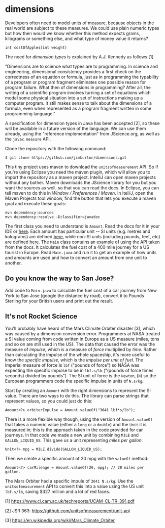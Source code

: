 # dimensions

Developers often need to model units of measure, because objects in the real
world are subject to these measures. We could use plain numeric types but how 
then would we know whether this method expects grams, kilograms or something 
else, and what type of money value it returns?

    int costOfApples(int weight)

The need for *dimension types* is explained by A.J. Kennedy as follows [1] 

"Dimensions are to science what types are to programming. In science and engineering, 
dimensional consistency provides a first check on the correctness of
an equation or formula, just as in programming the typability of a program or
program fragment eliminates one possible reason for program failure.
What then of dimensions in programming? After all, the writing of a scientific
program involves turning a set of equations which model some physical situation
into a set of instructions making up a computer program. It still makes sense
to talk about the dimensions of a formula, even when represented as a program
fragment written in some programming language."

A specification for dimension types in Java has been accepted [2], so these will
be available in a future version of the language. We can use them already, using 
the "reference implementation" from JScience.org, as well as the `javax.measure` API.

Clone the repository with the following command:

    $ git clone https://github.com/jimburton/dimensions.git

This tiny project uses maven to download the `unitsofmeasurement` API. So if you're using Eclipse
you need the maven plugin, which will allow you to import the repository as a maven project. 
IntelliJ can open maven projects without any bother. Maven downloads the JScience library for you 
but you want the sources as well, so that you can read the docs. In Eclipse, you can tell maven to do this in 
*Window / Preferences / Maven*. In ItelliJ, open the Maven Projects tool window, find the button that lets 
you execute a maven goal and execute these goals:

    mvn dependency:sources
    mvn dependency:resolve -Dclassifier=javadoc
    
The first class you need to understand is `Amount`. Read the docs for it 
in your IDE or [here](http://jscience.org/api/org/jscience/physics/amount/package-summary.html).
Each amount has particular unit -- SI units (e.g. metres and kolograms) are defined [here](http://jscience.org/api/javax/measure/unit/SI.html), while non-SI units (including pounds, feet, etc) 
are defined [here](http://jscience.org/api/javax/measure/unit/NonSI.html). The `Main` class contains 
an example of using the API taken from the docs. It calculates the fuel cost of a 400 mile journey for 
a US tourist in Europe. Read `Main.java` and run it to get an example of how units and amounts are used
and how to convert an amount from one unit to another.

## Do you know the way to San Jose?

Add code to `Main.java` to calculate the fuel cost of a car journey from New York to San Jose
(google the distance by road), convert it to Pounds Sterling for your British users and print 
out the result.

## It's not Rocket Science

You'll probably have heard of the Mars Climate Orbiter disaster [3], which was caused by a 
dimension conversion error. Programmers at NASA treated a SI value coming from code written
in Europe as a US measure (miles, tons and so on are still used in the US). The data that 
caused the error was the measure of *impulse*, which is a measure of *force* multiplied by *time*. Rather 
than calculating the impulse of the whole spaceship, it's more useful to know the *specific impulse*, 
which is the *impulse per unit of fuel*. The Imperial measure of force is `lbf` ("pounds of force") so
NASA was expecting the specific impulse to be in `lbf.s/lb` ("(pounds of force times seconds) divided by pounds"). 
The SI unit of force is the `Newton`, (`N`) so the European programmers code the 
specific impulse in units of `N.s/kg`.

Start by creating an `Amount` with the right dimensions to represent the SI value.
There are two ways to do this. The library can parse strings that represent values,
so you could just do this:

    Amount<?> orbiterImpulse = Amount.valueOf("3041 lbf*s/lb"); 
    
There is a more flexible way though, using the version of `Amount.valueOf` that takes a numeric 
value (either a `long` or a `double`) and the `Unit` it is measured in; this is the approach 
taken in the code provided for car journeys. In that code we made a new unit by combining `MILE`
and `GALLON_LIQUID_US`. This gave us a unit representing *miles per gallon*: 
    
    Unit<?> mpg = MILE.divide(GALLON_LIQUID_US); 

Then we create a specific amount of 20 mpg with the `valueOf` method:
    
    Amount<?> carMileage = Amount.valueOf(20, mpg); // 20 miles per gallon.
        
The Mars Orbiter had a specific impule of `3041 N.s/kg`. Use the `unitsofmeasurement` API to 
convert this into a value using the US unit `lbf.s/lb`, saving $327 million and a lot of red faces.

[1] https://www.cl.cam.ac.uk/techreports/UCAM-CL-TR-391.pdf

[2] JSR 363: https://github.com/unitsofmeasurement/unit-api

[3] https://en.wikipedia.org/wiki/Mars_Climate_Orbiter

